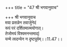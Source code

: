 +++
title = "47 श्री भगवानुवाच"

+++
श्री भगवानुवाच  
मया प्रसन्नेन तवार्जुनेदं  
रूपं परं दर्शितमात्मयोगात्।  
तेजोमयं विश्वमनन्तमाद्यं  
यन्मे त्वदन्येन न दृष्टपूर्वम्।।11.47।।